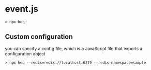 # event.js

```
> npx heq
```

## Custom configuration

you can specify a config file, which is a JavaScript file that exports a configuration object

```
> npx heq --redis=redis://localhost:6379 --redis-namespace=sample
```
